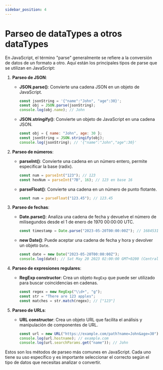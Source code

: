 ```yaml
---
sidebar_position: 4
---
```


# Parseo de dataTypes a otros dataTypes

En JavaScript, el término "parse" generalmente se refiere a la conversión de datos de un formato a otro. Aquí están los principales tipos de parse que se utilizan en JavaScript:

1. **Parseo de JSON**:

   - **JSON.parse()**: Convierte una cadena JSON en un objeto de JavaScript.

     ```javascript
     const jsonString = '{"name":"John", "age":30}';
     const obj = JSON.parse(jsonString);
     console.log(obj.name); // John
     ```

   - **JSON.stringify()**: Convierte un objeto de JavaScript en una cadena JSON.

     ```javascript
     const obj = { name: "John", age: 30 };
     const jsonString = JSON.stringify(obj);
     console.log(jsonString); // '{"name":"John","age":30}'
     ```

2. **Parseo de números**:

   - **parseInt()**: Convierte una cadena en un número entero, permite especificar la base (radix).

     ```javascript
     const num = parseInt("123"); // 123
     const hexNum = parseInt("7B", 16); // 123 en base 16
     ```

   - **parseFloat()**: Convierte una cadena en un número de punto flotante.

     ```javascript
     const num = parseFloat("123.45"); // 123.45
     ```

3. **Parseo de fechas**:

   - **Date.parse()**: Analiza una cadena de fecha y devuelve el número de milisegundos desde el 1 de enero de 1970 00:00:00 UTC.

     ```javascript
     const timestamp = Date.parse("2023-05-20T00:00:00Z"); // 1684531200000
     ```

   - **new Date()**: Puede aceptar una cadena de fecha y hora y devolver un objeto `Date`.

     ```javascript
     const date = new Date("2023-05-20T00:00:00Z");
     console.log(date); // Sat May 20 2023 02:00:00 GMT+0200 (Central European Summer Time)
     ```

4. **Parseo de expresiones regulares**:

   - **RegExp constructor**: Crea un objeto `RegExp` que puede ser utilizado para buscar coincidencias en cadenas.

     ```javascript
     const regex = new RegExp("\\d+", "g");
     const str = "There are 123 apples";
     const matches = str.match(regex); // ["123"]
     ```

5. **Parseo de URLs**:
   - **URL constructor**: Crea un objeto URL que facilita el análisis y manipulación de componentes de URL.

     ```javascript
     const url = new URL("https://example.com/path?name=John&age=30");
     console.log(url.hostname); // example.com
     console.log(url.searchParams.get("name")); // John
     ```

Estos son los métodos de parseo más comunes en JavaScript. Cada uno tiene su uso específico y es importante seleccionar el correcto según el tipo de datos que necesitas analizar o convertir.
